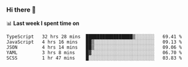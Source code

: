### Hi there 👋

<!--
**DBvc/DBvc** is a ✨ _special_ ✨ repository because its `README.md` (this file) appears on your GitHub profile.

Here are some ideas to get you started:

- 🔭 I’m currently working on ...
- 🌱 I’m currently learning ...
- 👯 I’m looking to collaborate on ...
- 🤔 I’m looking for help with ...
- 💬 Ask me about ...
- 📫 How to reach me: ...
- 😄 Pronouns: ...
- ⚡ Fun fact: ...
-->

📊 **Last week I spent time on**
<!--START_SECTION:waka-->
```text
TypeScript   32 hrs 28 mins  █████████████████▒░░░░░░░   69.41 % 
JavaScript   4 hrs 16 mins   ██▒░░░░░░░░░░░░░░░░░░░░░░   09.13 % 
JSON         4 hrs 14 mins   ██▒░░░░░░░░░░░░░░░░░░░░░░   09.06 % 
YAML         3 hrs 8 mins    █▓░░░░░░░░░░░░░░░░░░░░░░░   06.70 % 
SCSS         1 hr 47 mins    █░░░░░░░░░░░░░░░░░░░░░░░░   03.83 % 
```
<!--END_SECTION:waka-->
